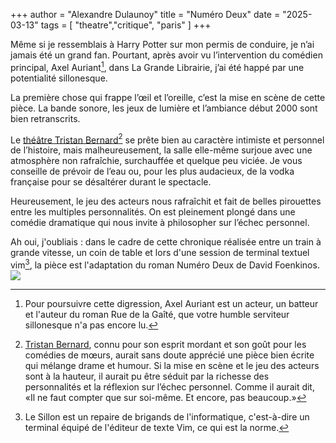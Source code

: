 +++
author = "Alexandre Dulaunoy"
title = "Numéro Deux"
date = "2025-03-13"
tags = [
    "theatre","critique", "paris"
]
+++

Même si je ressemblais à Harry Potter sur mon permis de conduire, je n’ai jamais été un grand fan. Pourtant, après avoir vu l’intervention du comédien principal, Axel Auriant[^2], dans La Grande Librairie, j’ai été happé par une potentialité sillonesque.

La première chose qui frappe l’œil et l’oreille, c’est la mise en scène de cette pièce. La bande sonore, les jeux de lumière et l’ambiance début 2000 sont bien retranscrits.

Le [théâtre Tristan Bernard](https://www.theatretristanbernard.fr/numero-deux/)[^1] se prête bien au caractère intimiste et personnel de l’histoire, mais malheureusement, la salle elle-même surjoue avec une atmosphère non rafraîchie, surchauffée et quelque peu viciée. Je vous conseille de prévoir de l’eau ou, pour les plus audacieux, de la vodka française pour se désaltérer durant le spectacle.

Heureusement, le jeu des acteurs nous rafraîchit et fait de belles pirouettes entre les multiples personnalités. On est pleinement plongé dans une comédie dramatique qui nous invite à philosopher sur l’échec personnel.

Ah oui, j'oubliais : dans le cadre de cette chronique réalisée entre un train à grande vitesse, un coin de table et lors d'une session de terminal textuel vim[^3], la pièce est l'adaptation du roman Numéro Deux de David Foenkinos.
![](/images/numero-deux.jpeg)

[^1]: [Tristan Bernard](https://fr.wikipedia.org/wiki/Tristan_Bernard), connu pour son esprit mordant et son goût pour les comédies de mœurs, aurait sans doute apprécié une pièce bien écrite qui mélange drame et humour. Si la mise en scène et le jeu des acteurs sont à la hauteur, il aurait pu être séduit par la richesse des personnalités et la réflexion sur l’échec personnel. Comme il aurait dit, «Il ne faut compter que sur soi-même. Et encore, pas beaucoup.»
[^2]: Pour poursuivre cette digression, Axel Auriant est un acteur, un batteur et l'auteur du roman Rue de la Gaîté, que votre humble serviteur sillonesque n'a pas encore lu.
[^3]: Le Sillon est un repaire de brigands de l'informatique, c'est-à-dire un terminal équipé de l'éditeur de texte Vim, ce qui est la norme.
